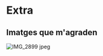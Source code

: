 # Extra
## Imatges que m'agraden
![IMG_2899 jpeg](https://github.com/user-attachments/assets/bcceba9c-734c-49f9-871f-78353422cfbf)


